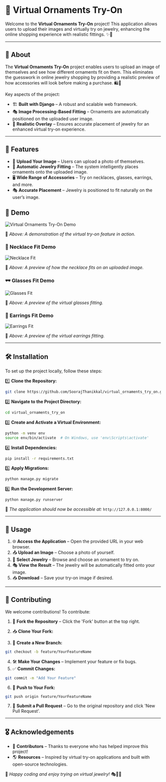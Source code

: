 # 💎 Virtual Ornaments Try-On

Welcome to the **Virtual Ornaments Try-On** project! This application allows users to upload their images and virtually try on jewelry, enhancing the online shopping experience with realistic fittings. ✨💍

---

## 📖 About

The **Virtual Ornaments Try-On** project enables users to upload an image of themselves and see how different ornaments fit on them. This eliminates the guesswork in online jewelry shopping by providing a realistic preview of how accessories will look before making a purchase. 🛍️📸

Key aspects of the project:
- 🏗 **Built with Django** – A robust and scalable web framework.
- 🎭 **Image Processing-Based Fitting** – Ornaments are automatically positioned on the uploaded user image.
- 🔄 **Realistic Overlay** – Ensures accurate placement of jewelry for an enhanced virtual try-on experience.

---

## 🚀 Features

- 📸 **Upload Your Image** – Users can upload a photo of themselves.
- 💎 **Automatic Jewelry Fitting** – The system intelligently places ornaments onto the uploaded image.
- 🖥️ **Wide Range of Accessories** – Try on necklaces, glasses, earrings, and more.
- 🎭 **Accurate Placement** – Jewelry is positioned to fit naturally on the user’s image.

## 🎥 Demo

![Virtual Ornaments Try-On Demo](media/demo.gif)

📌 *Above: A demonstration of the virtual try-on feature in action.*

### 📸 Necklace Fit Demo

![Necklace Fit](media/result_36afcd43-cab4-42f1-b2cf-e90bbf81fcf6.jpg)

📌 *Above: A preview of how the necklace fits on an uploaded image.*

### 🕶️ Glasses Fit Demo

![Glasses Fit](media/result_5bf2fe41-5d74-4c8a-9247-85e0122b9185.jpg)

📌 *Above: A preview of the virtual glasses fitting.*

### 💎 Earrings Fit Demo

![Earrings Fit](media/result_165de35d-e485-43f0-bbde-3574374e69eb.jpg)

📌 *Above: A preview of the virtual earrings fitting.*

---

## 🛠️ Installation

To set up the project locally, follow these steps:

1️⃣ **Clone the Repository:**

```bash
git clone https://github.com/SoorajThanikkal/virtual_ornaments_try_on.git
```

2️⃣ **Navigate to the Project Directory:**

```bash
cd virtual_ornaments_try_on
```

3️⃣ **Create and Activate a Virtual Environment:**

```bash
python -m venv env
source env/bin/activate  # On Windows, use 'env\Scripts\activate'
```

4️⃣ **Install Dependencies:**

```bash
pip install -r requirements.txt
```

5️⃣ **Apply Migrations:**

```bash
python manage.py migrate
```

6️⃣ **Run the Development Server:**

```bash
python manage.py runserver
```

🔗 *The application should now be accessible at:* `http://127.0.0.1:8000/`

---

## 📝 Usage

1. 🌐 **Access the Application** – Open the provided URL in your web browser.
2. 📤 **Upload an Image** – Choose a photo of yourself.
3. 💍 **Select Jewelry** – Browse and choose an ornament to try on.
4. 🎭 **View the Result** – The jewelry will be automatically fitted onto your image.
5. 📥 **Download** – Save your try-on image if desired.

---

## 🤝 Contributing

We welcome contributions! To contribute:

1. 🍴 **Fork the Repository** – Click the 'Fork' button at the top right.
2. 📥 **Clone Your Fork:**

3. 🌿 **Create a New Branch:**

```bash
git checkout -b feature/YourFeatureName
```

4. 🛠️ **Make Your Changes** – Implement your feature or fix bugs.
5. ✅ **Commit Changes:**

```bash
git commit -m "Add Your Feature"
```

6. 🚀 **Push to Your Fork:**

```bash
git push origin feature/YourFeatureName
```

7. 🔄 **Submit a Pull Request** – Go to the original repository and click 'New Pull Request'.

---

## 🎖️ Acknowledgements

- 👏 **Contributors** – Thanks to everyone who has helped improve this project!
- 🌎 **Resources** – Inspired by virtual try-on applications and built with open-source technologies.

💙 *Happy coding and enjoy trying on virtual jewelry!* 🎭💍✨

